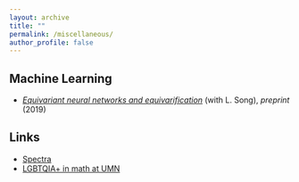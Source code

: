 ```yaml
---
layout: archive
title: ""
permalink: /miscellaneous/
author_profile: false
---
```



## Machine Learning
- [_Equivariant neural networks and equivarification_](https://arxiv.org/abs/1906.07172) (with L. Song), *preprint* (2019)


## Links
- [ Spectra ](http://lgbtmath.org/index.html)
- [ LGBTQIA+ in math at UMN](https://erkaobao.github.io/math/_miscellaneous/lgbtqia/)
